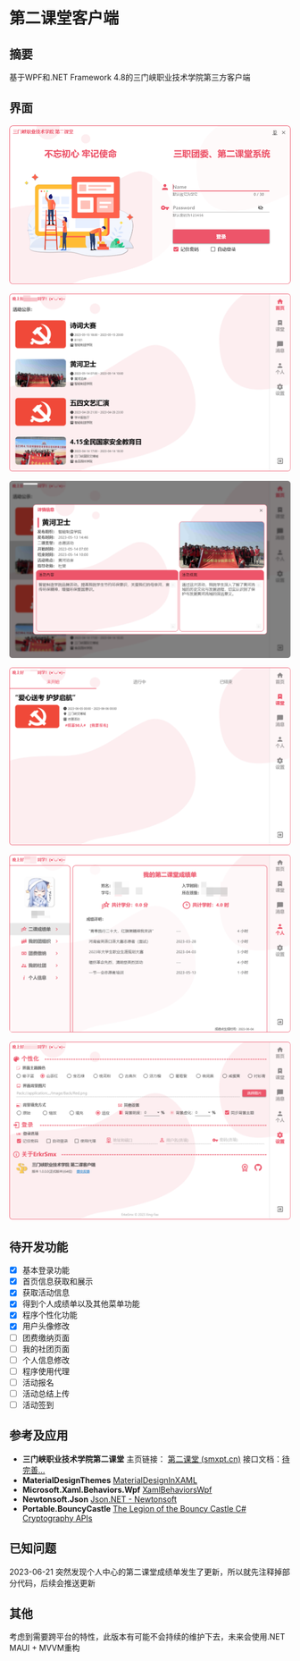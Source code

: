 # 第二课堂客户端

## 摘要

基于WPF和.NET Framework 4.8的三门峡职业技术学院第三方客户端

## 界面

![img](image/Snipaste_2023-06-03_19-04-07.png)

![Snipaste_2023-06-04_22-27-02](image/Snipaste_2023-06-04_22-27-02.png)

![Snipaste_2023-06-04_22-27-33](image/Snipaste_2023-06-04_22-27-33.png)

![Snipaste_2023-06-04_22-27-52](image/Snipaste_2023-06-04_22-27-52.png)

![Snipaste_2023-06-04_22-28-32](image/Snipaste_2023-06-04_22-57-07.png)

![Snipaste_2023-06-04_22-29-02](image/Snipaste_2023-06-04_22-29-02.png)

## 待开发功能

- [x] 基本登录功能
- [x] 首页信息获取和展示
- [x] 获取活动信息
- [x] 得到个人成绩单以及其他菜单功能
- [x] 程序个性化功能
- [x] 用户头像修改
- [ ] 团费缴纳页面
- [ ] 我的社团页面
- [ ] 个人信息修改
- [ ] 程序使用代理
- [ ] 活动报名
- [ ] 活动总结上传
- [ ] 活动签到

## 参考及应用

- **三门峡职业技术学院第二课堂**
  主页链接： [第二课堂 (smxpt.cn)](https://erke.smxpt.cn/h5/#/pages/index/login) 
  接口文档：[待完善...](./)
- **MaterialDesignThemes**
   [MaterialDesignInXAML](https://github.com/MaterialDesignInXAML/MaterialDesignInXamlToolkit) 
- **Microsoft.Xaml.Behaviors.Wpf**
  [XamlBehaviorsWpf](https://github.com/Microsoft/XamlBehaviorsWpf) 
- **Newtonsoft.Json**
   [Json.NET - Newtonsoft](https://www.newtonsoft.com/json) 
- **Portable.BouncyCastle**
   [The Legion of the Bouncy Castle C# Cryptography APIs](https://www.bouncycastle.org/csharp/) 

## 已知问题

2023-06-21 突然发现个人中心的第二课堂成绩单发生了更新，所以就先注释掉部分代码，后续会推送更新

## 其他

考虑到需要跨平台的特性，此版本有可能不会持续的维护下去，未来会使用.NET MAUI + MVVM重构

